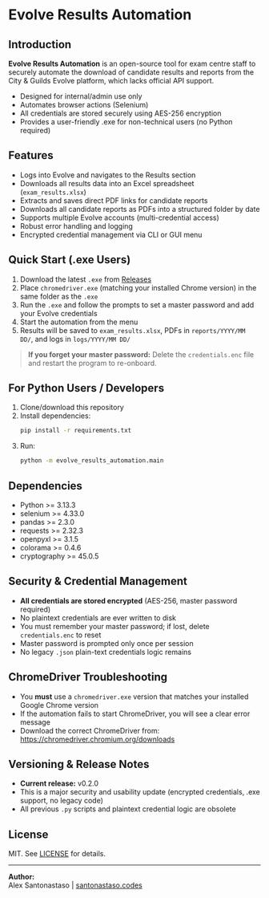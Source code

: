 # Evolve Results Automation

## Introduction

**Evolve Results Automation** is an open-source tool for exam centre staff to securely automate the download of candidate results and reports from the City & Guilds Evolve platform, which lacks official API support.

- Designed for internal/admin use only
- Automates browser actions (Selenium)
- All credentials are stored securely using AES-256 encryption
- Provides a user-friendly .exe for non-technical users (no Python required)

## Features

- Logs into Evolve and navigates to the Results section
- Downloads all results data into an Excel spreadsheet (`exam_results.xlsx`)
- Extracts and saves direct PDF links for candidate reports
- Downloads all candidate reports as PDFs into a structured folder by date
- Supports multiple Evolve accounts (multi-credential access)
- Robust error handling and logging
- Encrypted credential management  via CLI or GUI menu

## Quick Start (.exe Users)

1. Download the latest `.exe` from [Releases](https://github.com/snts42/evolve-results-automation/releases/) 
2. Place `chromedriver.exe` (matching your installed Chrome version) in the same folder as the `.exe`
3. Run the `.exe` and follow the prompts to set a master password and add your Evolve credentials
4. Start the automation from the menu
5. Results will be saved to `exam_results.xlsx`, PDFs in `reports/YYYY/MM DD/`, and logs in `logs/YYYY/MM DD/`

> **If you forget your master password:**
> Delete the `credentials.enc` file and restart the program to re-onboard.

## For Python Users / Developers

1. Clone/download this repository
2. Install dependencies:
   ```bash
   pip install -r requirements.txt
   ```
3. Run:
   ```bash
   python -m evolve_results_automation.main
   ```

## Dependencies

- Python >= 3.13.3
- selenium >= 4.33.0
- pandas >= 2.3.0
- requests >= 2.32.3
- openpyxl >= 3.1.5
- colorama >= 0.4.6
- cryptography >= 45.0.5

## Security & Credential Management

- **All credentials are stored encrypted** (AES-256, master password required)
- No plaintext credentials are ever written to disk
- You must remember your master password; if lost, delete `credentials.enc` to reset
- Master password is prompted only once per session
- No legacy `.json` plain-text credentials logic remains

## ChromeDriver Troubleshooting

- You **must** use a `chromedriver.exe` version that matches your installed Google Chrome version
- If the automation fails to start ChromeDriver, you will see a clear error message
- Download the correct ChromeDriver from: https://chromedriver.chromium.org/downloads

## Versioning & Release Notes

- **Current release:** v0.2.0
- This is a major security and usability update (encrypted credentials, .exe support, no legacy code)
- All previous `.py` scripts and plaintext credential logic are obsolete

## License

MIT. See [LICENSE](LICENSE) for details.

---

**Author:**  
Alex Santonastaso | [santonastaso.codes](https://santonastaso.codes)